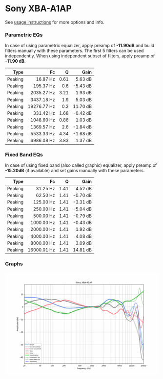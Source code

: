 # Sony XBA-A1AP
See [usage instructions](https://github.com/jaakkopasanen/AutoEq#usage) for more options and info.

### Parametric EQs
In case of using parametric equalizer, apply preamp of **-11.90dB** and build filters manually
with these parameters. The first 5 filters can be used independently.
When using independent subset of filters, apply preamp of **-11.90 dB**.

| Type    | Fc          |    Q | Gain     |
|--------:|------------:|-----:|---------:|
| Peaking | 16.87 Hz    | 0.61 | 5.63 dB  |
| Peaking | 195.37 Hz   | 0.6  | -5.43 dB |
| Peaking | 2035.27 Hz  | 3.21 | 1.93 dB  |
| Peaking | 3437.18 Hz  | 1.9  | 5.03 dB  |
| Peaking | 19276.77 Hz | 0.2  | 11.70 dB |
| Peaking | 331.42 Hz   | 1.68 | -0.42 dB |
| Peaking | 1048.60 Hz  | 0.86 | 1.03 dB  |
| Peaking | 1369.57 Hz  | 2.6  | -1.84 dB |
| Peaking | 5533.33 Hz  | 4.34 | -1.68 dB |
| Peaking | 6986.08 Hz  | 3.83 | 1.37 dB  |

### Fixed Band EQs
In case of using fixed band (also called graphic) equalizer, apply preamp of **-15.20dB**
(if available) and set gains manually with these parameters.

| Type    | Fc          |    Q | Gain     |
|--------:|------------:|-----:|---------:|
| Peaking | 31.25 Hz    | 1.41 | 4.52 dB  |
| Peaking | 62.50 Hz    | 1.41 | -0.70 dB |
| Peaking | 125.00 Hz   | 1.41 | -3.31 dB |
| Peaking | 250.00 Hz   | 1.41 | -5.04 dB |
| Peaking | 500.00 Hz   | 1.41 | -0.79 dB |
| Peaking | 1000.00 Hz  | 1.41 | -0.43 dB |
| Peaking | 2000.00 Hz  | 1.41 | 1.92 dB  |
| Peaking | 4000.00 Hz  | 1.41 | 4.08 dB  |
| Peaking | 8000.00 Hz  | 1.41 | 3.09 dB  |
| Peaking | 16000.01 Hz | 1.41 | 14.81 dB |

### Graphs
![](./Sony%20XBA-A1AP.png)